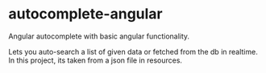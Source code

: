 # autocomplete-angular
Angular autocomplete with basic angular functionality.

Lets you auto-search a list of given data or fetched from the db in realtime. In this project, its taken from a json file in resources. 



